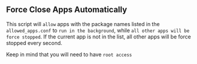 ## Force Close Apps Automatically


This script will `allow` apps with the package names listed in the `allowed_apps.conf` to `run in the background`, while `all other apps will be force stopped`. If the current app is not in the list, all other apps will be force stopped every second.

Keep in mind that you will need to have `root access`
